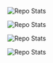 ![Repo Stats](https://github-readme-stats.vercel.app/api/pin/?username=dheovanwa&repo=Serenity&theme=tokyonight)

![Repo Stats](https://github-readme-stats.vercel.app/api/pin/?username=dheovanwa&repo=Supreme-court-judgement-classification&theme=tokyonight)

![Repo Stats](https://github-readme-stats.vercel.app/api/pin/?username=Rnvz&repo=TBC_Clustering_DataMining&theme=tokyonight)

![Repo Stats](https://github-readme-stats.vercel.app/api/pin/?username=Dexcop&repo=Archive-HCI&theme=tokyonight)
